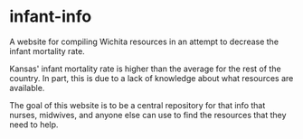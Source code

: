 infant-info
========
A website for compiling Wichita resources in an attempt to decrease the infant mortality rate.

Kansas' infant mortality rate is higher than the average for the rest of the country.
In part, this is due to a lack of knowledge about what resources are available.

The goal of this website is to be a central repository for that info that nurses, midwives, and anyone else can use to find the resources that they need to help.

